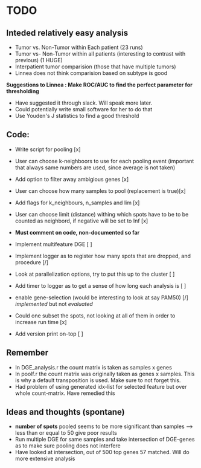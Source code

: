 # TODO


## Inteded relatively easy analysis

* Tumor vs. Non-Tumor within Each patient (23 runs)
* Tumor vs- Non-Tumor within all patients (interesting to contrast with previous) (1 HUGE)
* Interpatient tumor comparision (those that have multiple tumors)
* Linnea does not think comparision based on subtype is good

**Suggestions to Linnea : Make ROC/AUC to find the perfect parameter for thresholding**

* Have suggested it through slack. Will speak more later.
* Could potentially write small software for her to do that
* Use Youden's J statistics to find a good threshold



## Code:

* Write script for pooling [x]
 * User can choose k-neighboors to use for each pooling event (important that always same numbers are used, since average is not taken)
 * Add option to filter away ambigious genes [x]
 * User can choose how many samples to pool (replacement is true)[x]
 * Add flags for k\_neighbours, n\_samples and lim [x]
 * User can choose limit (distance) withing which spots have to be to be counted as neighbord, if negative will be set to Inf  [x]
 * **Must comment on code, non-documented so far**

* Implement multifeature DGE [ ]
* Implement logger as to register how many spots that are dropped, and procedure [/]
* Look at parallelization options, try to put this up to the cluster [ ]
* Add timer to logger as to get a sense of how long each analysis is [ ]
* enable gene-selection (would be interesting to look at say PAM50) [/] _implemented_ but not _evaluated_
* Could one subset the spots, not looking at all of them in order to increase run time [x]
* Add version print on-top [ ]

## Remember
* In DGE\_analysis.r the count matrix is taken as samples x genes
* In poolf.r the count matrix was originally taken as genes x samples. This is why a default transposition is used. Make sure to not forget this.
* Had problem of using generated idx-list for selected feature but over whole count-matrix. Have remedied this


## Ideas and thoughts (spontane)
* **number of spots** pooled seems to be more significant than samples --> less than or equal to 50 give poor results
* Run multiple DGE for same samples and take intersection of DGE-genes as to make sure pooling does not interfere
 * Have looked at intersection, out of 500 top genes 57 matched. Will do more extensive analysis
